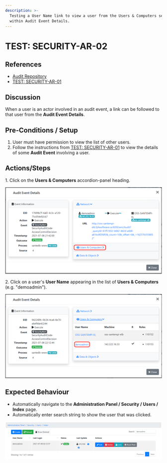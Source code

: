 ```yaml
---
description: >-
  Testing a User Name link to view a user from the Users & Computers section
  within Audit Event Details.
---
```


# TEST: SECURITY-AR-02

## References

* [Audit Repository](../../../../../../operations-1/system-administration/security-administration/audit-repository.md)
* [TEST: SECURITY-AR-01](test-security-ar-01.md)

## Discussion

When a user is an actor involved in an audit event, a link can be followed to that user from the **Audit Event Details**.

## Pre-Conditions / Setup

1. User must have permission to view the list of other users.
2. Follow the instructions from [TEST: SECURITY-AR-01](test-security-ar-01.md) to view the details of some **Audit Event** involving a user.

## Actions/Steps

1\. Click on the **Users & Computers** accordion-panel heading.

![](<../../../../../../.gitbook/assets/image (371).png>)

2\. Click on a user's **User Name** appearing in the list of **Users & Computers** (e.g. "demoadmin").

![](<../../../../../../.gitbook/assets/image (358).png>)

## Expected Behaviour

* Automatically navigate to the **Administration Panel / Security / Users / Index** page.
* Automatically enter search string to show the user that was clicked.

![](<../../../../../../.gitbook/assets/image (354).png>)
